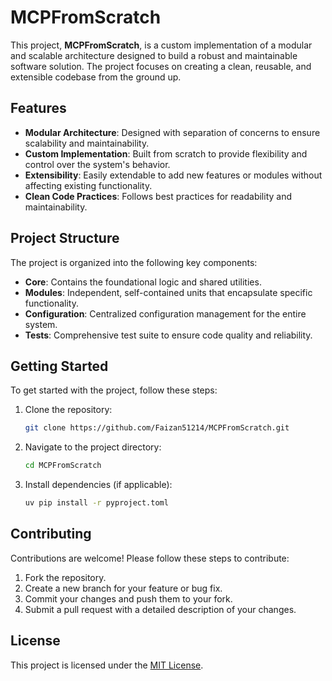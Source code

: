 # MCPFromScratch

This project, **MCPFromScratch**, is a custom implementation of a modular and scalable architecture designed to build a robust and maintainable software solution. The project focuses on creating a clean, reusable, and extensible codebase from the ground up.

## Features

- **Modular Architecture**: Designed with separation of concerns to ensure scalability and maintainability.
- **Custom Implementation**: Built from scratch to provide flexibility and control over the system's behavior.
- **Extensibility**: Easily extendable to add new features or modules without affecting existing functionality.
- **Clean Code Practices**: Follows best practices for readability and maintainability.

## Project Structure

The project is organized into the following key components:

- **Core**: Contains the foundational logic and shared utilities.
- **Modules**: Independent, self-contained units that encapsulate specific functionality.
- **Configuration**: Centralized configuration management for the entire system.
- **Tests**: Comprehensive test suite to ensure code quality and reliability.

## Getting Started

To get started with the project, follow these steps:

1. Clone the repository:
    ```bash
    git clone https://github.com/Faizan51214/MCPFromScratch.git
    ```
2. Navigate to the project directory:
    ```bash
    cd MCPFromScratch
    ```
3. Install dependencies (if applicable):
    ```bash
    uv pip install -r pyproject.toml
    ```

## Contributing

Contributions are welcome! Please follow these steps to contribute:

1. Fork the repository.
2. Create a new branch for your feature or bug fix.
3. Commit your changes and push them to your fork.
4. Submit a pull request with a detailed description of your changes.

## License

This project is licensed under the [MIT License](LICENSE).